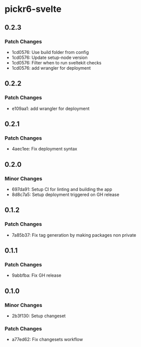 # pickr6-svelte

## 0.2.3

### Patch Changes

- 1cd0576: Use build folder from config
- 1cd0576: Update setup-node version
- 1cd0576: Filter when to run sveltekit checks
- 1cd0576: add wrangler for deployment

## 0.2.2

### Patch Changes

- e109aa1: add wrangler for deployment

## 0.2.1

### Patch Changes

- 4aec1ee: Fix deployment syntax

## 0.2.0

### Minor Changes

- 697da91: Setup CI for linting and building the app
- 8d8c7a5: Setup deployment triggered on GH release

## 0.1.2

### Patch Changes

- 7a85b37: Fix tag generation by making packages non private

## 0.1.1

### Patch Changes

- 9abbfba: Fix GH release

## 0.1.0

### Minor Changes

- 2b3f130: Setup changeset

### Patch Changes

- a77ed62: Fix changesets workflow
